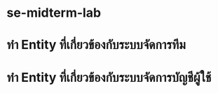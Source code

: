 # se-midterm-lab
# ทำ Entity ที่เกี่ยวข้องกับระบบจัดการทีม

# ทำ Entity ที่เกี่ยวข้องกับระบบจัดการบัญชีผู้ใช้